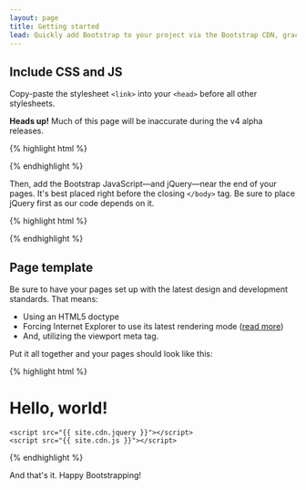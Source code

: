 ```yaml
---
layout: page
title: Getting started
lead: Quickly add Bootstrap to your project via the Bootstrap CDN, graciously provided by the MaxCDN folks.
---
```



## Include CSS and JS

Copy-paste the stylesheet `<link>` into your `<head>` before all other stylesheets.

<div class="alert alert-warning">
  <strong>Heads up!</strong> Much of this page will be inaccurate during the v4 alpha releases.
</div>

{% highlight html %}
<link rel="stylesheet" href="{{ site.cdn.css }}">
{% endhighlight %}

Then, add the Bootstrap JavaScript—and jQuery—near the end of your pages. It's best placed right before the closing `</body>` tag. Be sure to place jQuery first as our code depends on it.

{% highlight html %}
<script src="{{ site.cdn.jquery }}"></script>
<script src="{{ site.cdn.js }}"></script>
{% endhighlight %}

## Page template

Be sure to have your pages set up with the latest design and development standards. That means:

* Using an HTML5 doctype
* Forcing Internet Explorer to use its latest rendering mode ([read more]())
* And, utilizing the viewport meta tag.

Put it all together and your pages should look like this:

{% highlight html %}
<!DOCTYPE html>
<html lang="en">
  <head>
    <meta name="viewport" content="width=device-width, initial-scale=1">
    <meta http-equiv="X-UA-Compatible" content="IE=edge">
    <link rel="stylesheet" href="{{ site.cdn.css }}">
  </head>
  <body>
    <h1>Hello, world!</h1>

    <script src="{{ site.cdn.jquery }}"></script>
    <script src="{{ site.cdn.js }}"></script>
  </body>
</html>
{% endhighlight %}

And that's it. Happy Bootstrapping!

